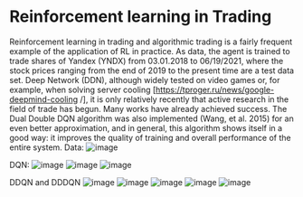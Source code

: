 # Reinforcement learning in Trading
Reinforcement learning in trading and algorithmic trading is a fairly frequent example of the application of RL in practice.
As data, the agent is trained to trade shares of Yandex (YNDX) from 03.01.2018 to 06/19/2021, where the stock prices ranging from the end of 2019 to the present time are a test data set. Deep Network (DDN), although widely tested on video games or, for example, when solving server cooling [https://tproger.ru/news/google-deepmind-cooling /], it is only relatively recently that active research in the field of trade has begun. Many works have already achieved success. The Dual Double DQN algorithm was also implemented (Wang, et al. 2015) for an even better approximation, and in general, this algorithm shows itself in a good way: it improves the quality of training and overall performance of the entire system. 
Data:
![image](https://user-images.githubusercontent.com/65254370/155711302-32695f0e-7d08-485d-9252-d5acf5da950b.png)

DQN:
![image](https://user-images.githubusercontent.com/65254370/155711227-0f18e676-2be3-4e63-8c4f-d54d7255ac30.png)
![image](https://user-images.githubusercontent.com/65254370/155711362-0f231841-99dd-4ae3-be41-4a80caa1afa0.png)
![image](https://user-images.githubusercontent.com/65254370/155711395-6b85e982-35bc-404f-a343-c9a8a3e780ec.png)

DDQN and DDDQN
![image](https://user-images.githubusercontent.com/65254370/155711249-4ec385b0-5762-42f1-b7c1-7735d078d348.png)
![image](https://user-images.githubusercontent.com/65254370/155711372-f0a3a0cd-6412-49b5-b4d8-eddfce8e18fc.png)
![image](https://user-images.githubusercontent.com/65254370/155711378-e12c74df-04ed-4069-b6dd-1e2f277fe43b.png)
![image](https://user-images.githubusercontent.com/65254370/155711402-d29f0d08-8757-4ba0-9e49-759282e65750.png)
![image](https://user-images.githubusercontent.com/65254370/155711410-7ecfbffb-66ab-4968-a61b-e5cef85a41ed.png)



